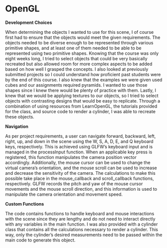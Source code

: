 # OpenGL

**Development Choices**

When determining the objects I wanted to use for this scene, I of course first had to ensure that the objects would meet the given requirements. The objects needed to be diverse enough to be represented through various primitive shapes, and at least one of them needed to be able to be represented using two primitive shapes. Knowing that the course was only eight weeks long, I tried to select objects that could be very basically recreated but also allowed room for more complex aspects to be added based on how well I grasped the concepts. I also looked at previously submitted projects so I could understand how proficient past students were by the end of this course.
I also knew that the examples we were given used cubes and our assignments required pyramids. I wanted to use those shapes since I knew there would be plenty of practice with them. Lastly, I knew that we would be applying textures to our objects, so I tried to select objects with contrasting designs that would be easy to replicate. Through a combination of using resources from LearnOpenGL, the tutorials provided for the class, and source code to render a cylinder, I was able to recreate these objects.

**Navigation**

As per project requirements, a user can navigate forward, backward, left, right, up, and down in the scene using the W, S, A, D, E, and Q keyboard keys, respectively. This is achieved using GLFW’s keyboard input and is managed in the processInput function. When an applicable key press is registered, this function manipulates the camera position vector accordingly. Additionally, the mouse cursor can be used to change the virtual camera’s orientation, and the mouse scroll can be used to increase and decrease the sensitivity of the camera. The calculations to make this possible take place in the mouse_callback and scroll_callback functions, respectively. GLFW records the pitch and yaw of the mouse cursor movements and the mouse scroll direction, and this information is used to manipulate the camera orientation and movement speed.
 
**Custom Functions**

The code contains functions to handle keyboard and mouse interactions with the scene since they are lengthy and do not need to interact directly with any variables in the main function. I was also provided with a cylinder class that contains all the calculations necessary to render a cylinder. This way, only the cylinder’s desired measurements need to be passed within the main code to generate this object.
